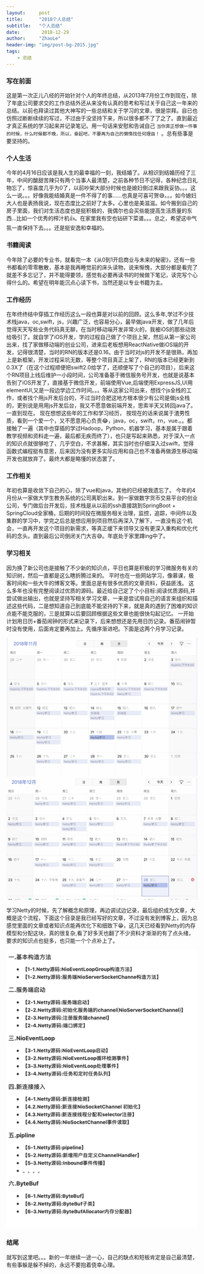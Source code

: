 ```yaml
---
layout:     post
title:      "2018个人总结"
subtitle:   "个人总结"
date:        2018-12-29
author:     "ZhaoLe"
header-img: "img/post-bg-2015.jpg"
tags:
    - 总结
---
```



### 写在前面

这是第一次正儿八经的开始针对个人的年终总结，从2013年7月份工作到现在，除了年底公司要求交的工作总结外还从来没有认真的思考和写过关于自己这一年来的总结。以前也拜读过其他大神写的一些总结和关于学习的文章，很是崇拜。自已也仿照过断断续续的写过，不过由于没坚持下来，所以很多都不了了之了。直到最近才真正系统的学习起来并记录笔记。用一句话来安慰和告诫自己 `当你真正想做一件事的时候，什么时候都不晚，所以，奋起吧，不要再为自己的懒惰找任何理由！` 。总有些事是要坚持的。

### 个人生活

今年的4月16日应该是我人生的最幸福的一刻，我结婚了。从相识到结婚历经了三年，中间的酸甜苦辣只有两个当事人最清楚，之前各种节日不记得，各种纪念日礼物忘了，惊喜度几乎为0了，以前吵架大部分时候也是媳妇倒过来跟我妥协。。。这么一说。。。好像我能结婚真是一件不得了的事......也真是可喜可贺😅。。。如今媳妇大人也是表扬我说，现在态度比之前好了太多。心里也是美滋滋。如今搬到自己的房子里面，我们对生活态度也是挺积极的，我偶尔也会买些能提高生活质量的东西...比如一个优秀的榨汁机👍。在家里我有空也钻研下菜谱。。。总之，希望这中气氛一直保持下去。。。还是挺安逸和幸福的。
      
### 书籍阅读
    
今年除了必要的专业书，就看完一本《从0到1开启商业与未来的秘密》，还有一些书都看的零零散散，基本是我再睡觉前的床头读物，说来惭愧，大部分都是看完了就差不多忘记了，并不能得要领，感觉有必要再读书的时候做下笔记，读完写个心得什么的。希望在明年能沉点心读下书，当然还是以专业书籍为主。
      
### 工作经历

在年终终结中穿插工作经历这么一段也算是对以前的回顾。这么多年,学过不少技术栈java，oc,swift，js，兴趣广泛，也容易分心，最早做java开发，做了几年后觉得天天写些业务代码真无聊，在当时移动端开发非常火的，我被iOS的那些动效给吸引了。就自学了iOS开发，学的过程自己做了个项目上架，然后从第一家公司出来，找了家做移动端的创业公司，进来后老板想用ReactNative做iOS端的开发，记得很清楚，当时的RN的版本还是0.16。由于当时对js的开发不是很熟，再加上是新框架，开发过程采坑无数，等整个项目真正上架了，RN的版本已经更新到0.3X了（在这个过程顺便把swift2.0给学了，还顺便写了个自己的项目），后来这个RN项目上线后维护一小段时间，公司准备基于微信服务号开发，也就是说基本告别了iOS开发了，直接基于微信开发，前端使用Vue,后端使用ExpressJS,UI用elementUI,又是一段边学边工作时间。。。等从这家公司出来，想找个js全栈的工作，或者找个用js开发后台的，不过当时合肥这地方根本很少有公司是做js全栈的，更别说是用用js开发后台，我又不愿意做前端开发，思索半天又转回java了。一直到现在。
现在想想这些年的工作和学习经历， 按现在的话来说属于渣男性质，看到一个爱一个，又不愿意用心负责😂，java，oc，swift，rn，vue.。。都接触了一遍（其中也穿插的学过Hadoop，Python，机器学习，基本是属于跟着教学视频和资料走一遍，最后都无疾而终了），也只是写起来熟悉，对于深入一点的知识点就很够呛了，几乎空白，不求甚解，其实当时也仔细深入过swift，觉得函数式编程挺有意思，后来因为没有更多实际应用和自己也不准备再做源生移动端开发也就放弃了。最终大都是略懂的状态罢了。
          
### 工作相关

年初也算是收敛下自己的心，除了vue和java，其他的已经被我遗忘了。 今年的4月份从一家做大学生教务系统的公司离职出来。到一家做数字货币交易平台的创业公司，专门做后台开发后，技术栈是从以前的ssh直接跳到SpringBoot + SpringCloud全家桶，后期的时间投在微服务相关治理，监控，追踪，中间件以及集群的学习中，学完之后总是想应用到项目然后再深入了解下，一直没有这个机会，一直再开发这个项目的新需求，等真正缓下来领导又没有更深入重构和优化代码的念头。直到最后公司倒闭关门大吉😅。年底处于家里蹲ing中了。
       
### 学习相关
因为换了新公司也是接触了不少新的知识点，平日也算是积极的学习微服务有关的知识树，然后一直都是这么瞎折腾过来的。
平时也在一些网站学习，像慕课，极客时间和一些大牛的博客文等。里面总是有很多优质的文章资料，获益匪浅。
这么多年也没有完整阅读过优质的源码。最近给自己定了个小目标:阅读优质源码,并尝试做出输出，也就是坚持写相关学习文章，一来是尝试用自己的语言来组织和描述这些代码，二是想知道自己到底能不能坚持的下来，就是真的遇到了困难的知识点能不能克服的，三是就算以后要回顾根据这些文章也能很快勾起记忆。 一开始计划用日历+番茄闹钟的形式来记录下，后来想想还是先用日历记录。番茄闹钟暂时没有使用，后面肯定要再加上。先循序渐进吧。下面是这两个月学习记录。

![IMAGE](/img/2018_summary/523DC0E4AC79DE4CA77E0C1A0285189E.jpg)
![IMAGE](/img/2018_summary/7CB59FF27DC1025AF80627467B2A1655.jpg)

学习Netty的时候，先了解概念和原理，再边调试边记录，最后组织成为文章，大概是这个流程，下面这个目录是我已经写好的文章，不过没有发到博客上，因为总感觉里面的文章或者知识点能再优化下和细致下😁，这几天已经看到Netty的内存模型和分配这块，真的很复杂,看了好多天也翻了不少资料才渐渐的有了点头绪，要求的知识点也挺多，也只能一个个点补上了。
       
![IMAGE](/img/2018_summary/05426CC5CDCBB6A37126ED2B745CDF40.jpg )
  
### 结尾
就写到这里吧。。。新的一年继续一途一心，自己的缺点和短板肯定是自己最清楚，有些事躲是躲不掉的，永远不要抱着侥幸心理。
    